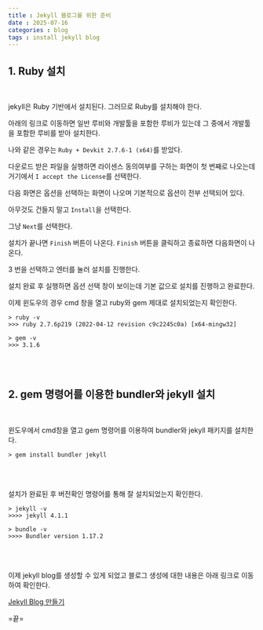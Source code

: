 ```yaml
---
title : Jekyll 블로그를 위한 준비
date : 2025-07-16
categories : blog
tags : install jekyll blog
--- 
```


## 1. Ruby 설치

<br>

jekyll은 Ruby 기반에서 설치된다. 그러므로 Ruby를 설치해야 한다.

아래의 링크로 이동하면 일반 루비와 개발툴을 포함한 루비가 있는데 그 중에서 개발툴을 포함한 루비를 받아 설치한다. 

나와 같은 경우는 `Ruby + Devkit 2.7.6-1 (x64)`를 받았다.

다운로드 받은 파일을 실행하면 라이센스 동의여부를 구하는 화면이 첫 번째로 나오는데 거기에서  `I accept the License`를 선택한다.

다음 화면은 옵션을 선택하는 화면이 나오며 기본적으로 옵션이 전부 선택되어 있다.

아무것도 건들지 말고 `Install`을 선택한다.

그냥 `Next`를 선택한다.

설치가 끝나면 `Finish` 버튼이 나온다. `Finish` 버튼을 클릭하고 종료하면 다음화면이 나온다.

3 번을 선택하고 엔터를 눌러 설치를 진행한다.

설치 완료 후 실행하면 옵션 선택 창이 보이는데 기본 값으로 설치를 진행하고 완료한다.

이제 윈도우의 경우 cmd 창을 열고 ruby와 gem 제대로 설치되었는지 확인한다.

```
> ruby -v
>>> ruby 2.7.6p219 (2022-04-12 revision c9c2245c0a) [x64-mingw32]

> gem -v
>>> 3.1.6
```

<br>
<br>

## 2. gem 명령어를 이용한 bundler와 jekyll 설치

<br>

윈도우에서 cmd창을 열고 gem 명령어를 이용하여 bundler와 jekyll 패키지를 설치한다. 

~~~
> gem install bundler jekyll
~~~

<br>
<br>

설치가 완료된 후 버전확인 명령어를 통해 잘 설치되었는지 확인한다. 

~~~
> jekyll -v
>>>> jekyll 4.1.1

> bundle -v 
>>>> Bundler version 1.17.2
~~~

<br>
<br>
 
이제 jekyll blog를 생성할 수 있게 되었고 블로그 생성에 대한 내용은 아래 링크로 이동하여 확인한다.

[Jekyll Blog 만들기](/jekyll/blog/creating-jekyll-blog/)




=끝=




















